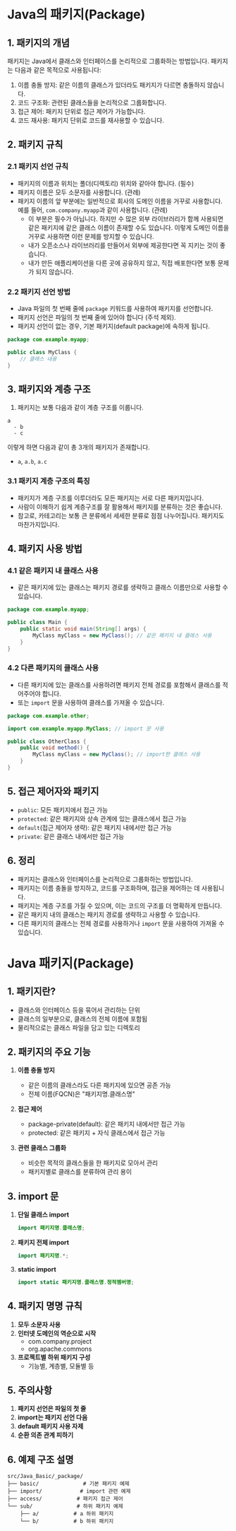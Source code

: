 # Java의 패키지(Package)

## 1. 패키지의 개념
패키지는 Java에서 클래스와 인터페이스를 논리적으로 그룹화하는 방법입니다. 패키지는 다음과 같은 목적으로 사용됩니다:

1. 이름 충돌 방지: 같은 이름의 클래스가 있더라도 패키지가 다르면 충돌하지 않습니다.
2. 코드 구조화: 관련된 클래스들을 논리적으로 그룹화합니다.
3. 접근 제어: 패키지 단위로 접근 제어가 가능합니다.
4. 코드 재사용: 패키지 단위로 코드를 재사용할 수 있습니다.

## 2. 패키지 규칙

### 2.1 패키지 선언 규칙
- 패키지의 이름과 위치는 폴더(디렉토리) 위치와 같아야 합니다. (필수)
- 패키지 이름은 모두 소문자를 사용합니다. (관례)
- 패키지 이름의 앞 부분에는 일반적으로 회사의 도메인 이름을 거꾸로 사용합니다. 예를 들어, `com.company.myapp`과 같이 사용합니다. (관례)
  - 이 부분은 필수가 아닙니다. 하지만 수 많은 외부 라이브러리가 함께 사용되면 같은 패키지에 같은 클래스 이름이 존재할 수도 있습니다. 이렇게 도메인 이름을 거꾸로 사용하면 이런 문제를 방지할 수 있습니다.
  - 내가 오픈소스나 라이브러리를 만들어서 외부에 제공한다면 꼭 지키는 것이 좋습니다.
  - 내가 만든 애플리케이션을 다른 곳에 공유하지 않고, 직접 배포한다면 보통 문제가 되지 않습니다.

### 2.2 패키지 선언 방법
- Java 파일의 첫 번째 줄에 `package` 키워드를 사용하여 패키지를 선언합니다.
- 패키지 선언은 파일의 첫 번째 줄에 있어야 합니다 (주석 제외).
- 패키지 선언이 없는 경우, 기본 패키지(default package)에 속하게 됩니다.

```java
package com.example.myapp;

public class MyClass {
    // 클래스 내용
}
```

## 3. 패키지와 계층 구조
1. 패키지는 보통 다음과 같이 계층 구조를 이룹니다.
```
a
  - b
  - c 
```

이렇게 하면 다음과 같이 총 3개의 패키지가 존재합니다.
- `a`, `a.b`, `a.c`

### 3.1 패키지 계층 구조의 특징
- 패키지가 계층 구조를 이루더라도 모든 패키지는 서로 다른 패키지입니다.
- 사람이 이해하기 쉽게 계층구조를 잘 활용해서 패키지를 분류하는 것은 좋습니다.
- 참고로, 카테고리는 보통 큰 분류에서 세세한 분류로 점점 나누어집니다. 패키지도 마찬가지입니다.

## 4. 패키지 사용 방법

### 4.1 같은 패키지 내 클래스 사용
- 같은 패키지에 있는 클래스는 패키지 경로를 생략하고 클래스 이름만으로 사용할 수 있습니다.

```java
package com.example.myapp;

public class Main {
    public static void main(String[] args) {
        MyClass myClass = new MyClass(); // 같은 패키지 내 클래스 사용
    }
}
```

### 4.2 다른 패키지의 클래스 사용
- 다른 패키지에 있는 클래스를 사용하려면 패키지 전체 경로를 포함해서 클래스를 적어주어야 합니다.
- 또는 `import` 문을 사용하여 클래스를 가져올 수 있습니다.

```java
package com.example.other;

import com.example.myapp.MyClass; // import 문 사용

public class OtherClass {
    public void method() {
        MyClass myClass = new MyClass(); // import한 클래스 사용
    }
}
```

## 5. 접근 제어자와 패키지
- `public`: 모든 패키지에서 접근 가능
- `protected`: 같은 패키지와 상속 관계에 있는 클래스에서 접근 가능
- `default`(접근 제어자 생략): 같은 패키지 내에서만 접근 가능
- `private`: 같은 클래스 내에서만 접근 가능

## 6. 정리
- 패키지는 클래스와 인터페이스를 논리적으로 그룹화하는 방법입니다.
- 패키지는 이름 충돌을 방지하고, 코드를 구조화하며, 접근을 제어하는 데 사용됩니다.
- 패키지는 계층 구조를 가질 수 있으며, 이는 코드의 구조를 더 명확하게 만듭니다.
- 같은 패키지 내의 클래스는 패키지 경로를 생략하고 사용할 수 있습니다.
- 다른 패키지의 클래스는 전체 경로를 사용하거나 `import` 문을 사용하여 가져올 수 있습니다.

# Java 패키지(Package)

## 1. 패키지란?
- 클래스와 인터페이스 등을 묶어서 관리하는 단위
- 클래스의 일부분으로, 클래스의 전체 이름에 포함됨
- 물리적으로는 클래스 파일을 담고 있는 디렉토리

## 2. 패키지의 주요 기능
1. **이름 충돌 방지**
   - 같은 이름의 클래스라도 다른 패키지에 있으면 공존 가능
   - 전체 이름(FQCN)은 "패키지명.클래스명"

2. **접근 제어**
   - package-private(default): 같은 패키지 내에서만 접근 가능
   - protected: 같은 패키지 + 자식 클래스에서 접근 가능

3. **관련 클래스 그룹화**
   - 비슷한 목적의 클래스들을 한 패키지로 모아서 관리
   - 패키지별로 클래스를 분류하여 관리 용이

## 3. import 문
1. **단일 클래스 import**
   ```java
   import 패키지명.클래스명;
   ```

2. **패키지 전체 import**
   ```java
   import 패키지명.*;
   ```

3. **static import**
   ```java
   import static 패키지명.클래스명.정적멤버명;
   ```

## 4. 패키지 명명 규칙
1. **모두 소문자 사용**
2. **인터넷 도메인의 역순으로 시작**
   - com.company.project
   - org.apache.commons
3. **프로젝트별 하위 패키지 구성**
   - 기능별, 계층별, 모듈별 등

## 5. 주의사항
1. **패키지 선언은 파일의 첫 줄**
2. **import는 패키지 선언 다음**
3. **default 패키지 사용 자제**
4. **순환 의존 관계 피하기**

## 6. 예제 구조 설명
```
src/Java_Basic/_package/
├── basic/              # 기본 패키지 예제
├── import/            # import 관련 예제
├── access/           # 패키지 접근 제어
└── sub/              # 하위 패키지 예제
    ├── a/           # a 하위 패키지
    └── b/           # b 하위 패키지
```


